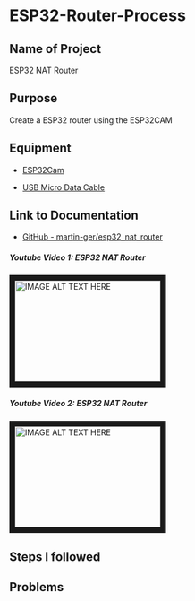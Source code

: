 # ESP32-Router-Process

## Name of Project
ESP32 NAT Router

## Purpose
Create a ESP32 router using the ESP32CAM

## Equipment
* [ESP32Cam](https://www.amazon.com/Aideepen-ESP32-CAM-Bluetooth-ESP32-CAM-MB-Arduino/dp/B08P2578LV/ref=sr_1_3?crid=4FY0ECFW0ZX7&keywords=ESP32+Cam&qid=1678902050&sprefix=esp32+cam%2Caps%2C240&sr=8-3)

* [USB Micro Data Cable](https://www.amazon.com/AmazonBasics-Male-Micro-Cable-Black/dp/B0711PVX6Z/ref=sr_1_1_sspa?keywords=micro+usb+data+cable&qid=1678902214&sprefix=Micro+USB+data+%2Caps%2C89&sr=8-1-spons&psc=1&spLa=ZW5jcnlwdGVkUXVhbGlmaWVyPUFaU0NaUVZHU1RFUlAmZW5jcnlwdGVkSWQ9QTA3NTA4MDVFVERCS01HVlgxM1YmZW5jcnlwdGVkQWRJZD1BMDE4NTE1NTIwWUdONkdWSzU1M1Amd2lkZ2V0TmFtZT1zcF9hdGYmYWN0aW9uPWNsaWNrUmVkaXJlY3QmZG9Ob3RMb2dDbGljaz10cnVl)

## Link to Documentation 
- [GitHub - martin-ger/esp32_nat_router](https://github.com/martin-ger/esp32_nat_router)

##### Youtube Video 1: ESP32 NAT Router
<a href="http://www.youtube.com/watch?feature=player_embedded&v=41Lymi6rXA8&list=PLLikBZAto8K7zrkQQYOfoY9404SBhXeQr" target="_blank"><img src="https://github.com/ereedsanchez/ESP32-Router-Process/blob/main/pics/ESP32Vid.png" 
alt="IMAGE ALT TEXT HERE" width="260" height="180" border="10" /></a>

##### Youtube Video 2: ESP32 NAT Router
<a href="http://www.youtube.com/watch?feature=player_embedded&v=BP1Dz66faf4" target="_blank"><img src="http://img.youtube.com/vi/BP1Dz66faf4/0.jpg"
alt="IMAGE ALT TEXT HERE" width="260" height="180" border="10" /></a>



## Steps I followed

## Problems
